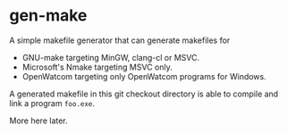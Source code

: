 gen-make
========

A simple makefile generator that can generate makefiles for
 * GNU-make targeting MinGW, clang-cl or MSVC.
 * Microsoft's Nmake targeting MSVC only.
 * OpenWatcom targeting only OpenWatcom programs for Windows.

A generated makefile in this git checkout directory is able to compile and
link a program `foo.exe`.


More here later.